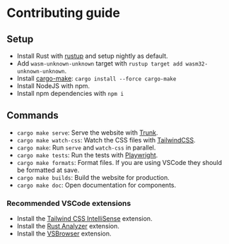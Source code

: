 # Contributing guide

## Setup

- Install Rust with [rustup](https://rustup.rs/) and setup nightly as default.
- Add `wasm-unknown-unknown` target with `rustup target add wasm32-unknown-unknown`.
- Install [cargo-make](https://sagiegurari.github.io/cargo-make/): `cargo install --force cargo-make`
- Install NodeJS with npm.
- Install npm dependencies with `npm i`

## Commands

- `cargo make serve`: Serve the website with [Trunk](https://trunkrs.dev/).
- `cargo make watch-css`: Watch the CSS files with [TailwindCSS](https://tailwindcss.com/).
- `cargo make`: Run `serve` and `watch-css` in parallel.
- `cargo make tests`: Run the tests with [Playwright](https://playwright.dev/).
- `cargo make formats`: Format files. If you are using VSCode they should be formatted at save.
- `cargo make builds`: Build the website for production.
- `cargo make doc`: Open documentation for components.

### Recommended VSCode extensions

- Install the [Tailwind CSS IntelliSense](https://marketplace.visualstudio.com/items?itemName=bradlc.vscode-tailwindcss) extension.
- Install the [Rust Analyzer](https://marketplace.visualstudio.com/items?itemName=matklad.rust-analyzer) extension.
- Install the [VSBrowser](https://marketplace.visualstudio.com/items?itemName=Phu1237.vs-browser) extension.
